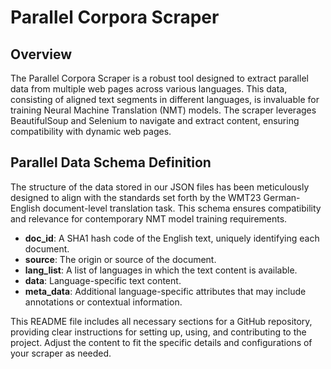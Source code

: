 # Parallel Corpora Scraper

## Overview
The Parallel Corpora Scraper is a robust tool designed to extract parallel data from multiple web pages across various languages. This data, consisting of aligned text segments in different languages, is invaluable for training Neural Machine Translation (NMT) models. The scraper leverages BeautifulSoup and Selenium to navigate and extract content, ensuring compatibility with dynamic web pages.

## Parallel Data Schema Definition
The structure of the data stored in our JSON files has been meticulously designed to align with the standards set forth by the WMT23 German-English document-level translation task. This schema ensures compatibility and relevance for contemporary NMT model training requirements.

- **doc_id**: A SHA1 hash code of the English text, uniquely identifying each document.
- **source**: The origin or source of the document.
- **lang_list**: A list of languages in which the text content is available.
- **data**: Language-specific text content.
- **meta_data**: Additional language-specific attributes that may include annotations or contextual information.

This README file includes all necessary sections for a GitHub repository, providing clear instructions for setting up, using, and contributing to the project. Adjust the content to fit the specific details and configurations of your scraper as needed.
 

